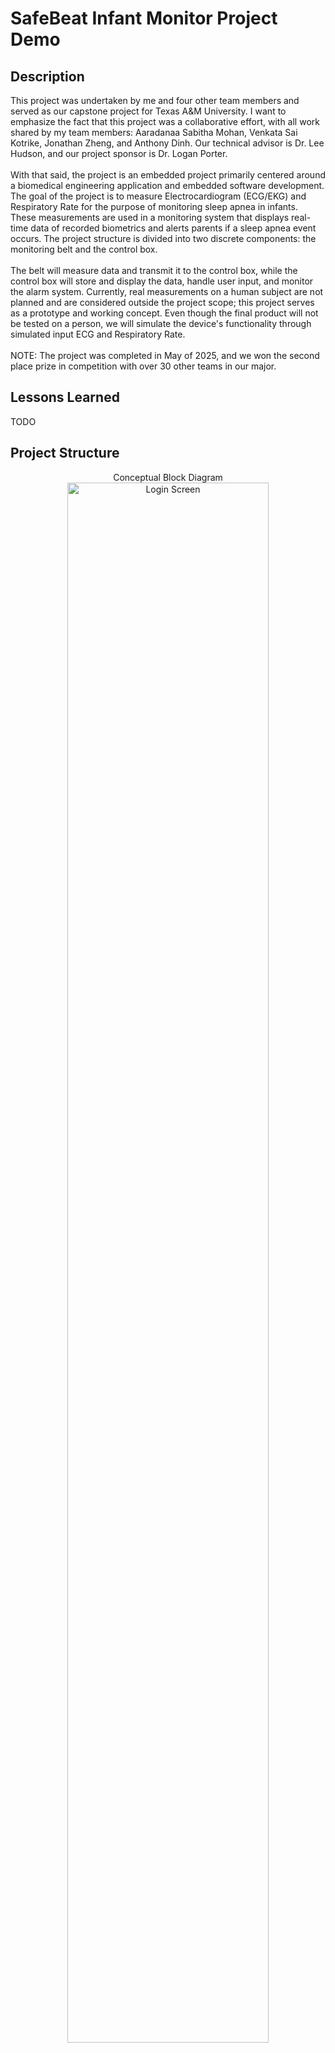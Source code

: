 <h1>SafeBeat Infant Monitor Project Demo</h1>

<!--TODO: Insert Demo Recording of Project Running-->

<h2>Description</h2>
<p>
This project was undertaken by me and four other team members and served as our capstone project for Texas A&M University.  
I want to emphasize the fact that this project was a collaborative effort, with all work shared by my team members: Aaradanaa Sabitha Mohan, Venkata Sai Kotrike, Jonathan Zheng, and Anthony Dinh.  
Our technical advisor is Dr. Lee Hudson, and our project sponsor is Dr. Logan Porter.  
<br>
<br>
With that said, the project is an embedded project primarily centered around a biomedical engineering application and embedded software development.  
The goal of the project is to measure Electrocardiogram (ECG/EKG) and Respiratory Rate for the purpose of monitoring sleep apnea in infants.  
These measurements are used in a monitoring system that displays real-time data of recorded biometrics and alerts parents if a sleep apnea event occurs.  
The project structure is divided into two discrete components: the monitoring belt and the control box.  
<br>
<br>
The belt will measure data and transmit it to the control box, while the control box will store and display the data, handle user input, and monitor the alarm system.  
Currently, real measurements on a human subject are not planned and are considered outside the project scope; this project serves as a prototype and working concept.  
Even though the final product will not be tested on a person, we will simulate the device's functionality through simulated input ECG and Respiratory Rate.  
<br>
<br>
NOTE: The project was completed in May of 2025, and we won the second place prize in competition with over 30 other teams in our major.
</p>

<h2>Lessons Learned</h2>
<p>TODO</p>

<h2>Project Structure</h2>
<p align="center">
Conceptual Block Diagram <br/>
<img src=https://i.imgur.com/H2JbNeu.png height="80%" width="80%" alt="Login Screen"/>

<h2>Link to code repository</h2>  
https://github.com/byork6/SafeBeat-Infant-Monitor  

<h2>Languages and Utilities Used</h2>  
<ul>
  <li><b>Software written in C</b> (For both separate MCU's)</li>
  <li><b>SIMPLELINK Low Power Software Development Kit (SDK)</b> - Used for embedded software development on both MCU's</li>
</ul>

<h2>Development Environments Used</h2>  
<ul>
  <li><b>Code Composer Studio Theia</b></li>
</ul>

<h2>Hardware Components</h2>  
<ul>
  <li><b>Microcontrollers</b> - Texas Instruments CC2651P3 Bluetooth Low Energy MCU (Monitoring Belt & Control Box)</li>
  <li><b>Analog Front End Integrated Circuit (IC)</b> - Analog Devices ADAS1000-4, used for 3-lead ECG/RR measurements and signal processing (Monitoring Belt Only)</li>
  <li><b>BLE Antenna</b> - Will be a PCB Trace antenna (Monitoring Belt & Control Box)</li>
  <li><b>Low frequency filters</b> - Discrete component filters on PCB for ECG leads (Monitoring Belt Only)</li>
  <li><b>Serial memory component</b> - TBD (Control Box Only)</li>
  <li><b>Power path management IC</b> - Enables battery power and AC adapter power (Control Box Only)</li>
  <li><b>Display</b> - TBD (Control Box Only)</li>
  <li><b>Speaker</b> - Used for the event alarm (Control Box Only)</li>
  <li><b>Button Interface</b> - Used for user input control (Control Box Only)</li>
</ul>

